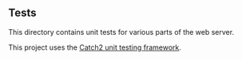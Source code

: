 ## Tests

This directory contains unit tests for various parts of the web server.

This project uses the [Catch2 unit testing framework](https://github.com/catchorg/Catch2).

